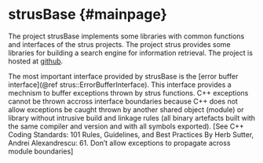 strusBase	 {#mainpage}
=========

The project strusBase implements some libraries with common functions 
and interfaces of the strus projects.
The project strus provides some libraries for building a search engine
for information retrieval.
The project is hosted at <a href="https://github.com/patrickfrey/strus">github</a>.

The most important interface provided by strusBase is the 
[error buffer interface](@ref strus::ErrorBufferInterface).
This interface provides a mechnism to buffer exceptions thrown by strus functions.
C++ exceptions cannot be thrown accross interface boundaries because C++ does not allow 
exceptions be caught thrown by another shared object (module) or library
without intrusive build and linkage rules (all binary artefacts built with the
same compiler and version and with all symbols exported).
[See C++ Coding Standards: 101 Rules, Guidelines, and Best Practices
By Herb Sutter, Andrei Alexandrescu: 61. Don’t allow exceptions to propagate across module boundaries]



